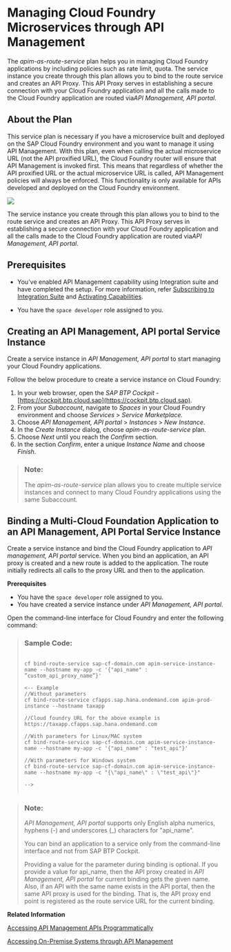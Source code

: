 <!-- loioe609a3efe6d64e1781cbf81ae5592071 -->

# Managing Cloud Foundry Microservices through API Management

The *apim-as-route-service* plan helps you in managing Cloud Foundry applications by including policies such as rate limit, quota. The service instance you create through this plan allows you to bind to the route service and creates an API Proxy. This API Proxy serves in establishing a secure connection with your Cloud Foundry application and all the calls made to the Cloud Foundry application are routed via*API Management, API portal*.



<a name="loioe609a3efe6d64e1781cbf81ae5592071__section_njp_xwj_blb"/>

## About the Plan

This service plan is necessary if you have a microservice built and deployed on the SAP Cloud Foundry environment and you want to manage it using API Management. With this plan, even when calling the actual microservice URL \(not the API proxified URL\), the Cloud Foundry router will ensure that API Management is invoked first. This means that regardless of whether the API proxified URL or the actual microservice URL is called, API Management policies will always be enforced. This functionality is only available for APIs developed and deployed on the Cloud Foundry environment.

![](images/Route_Service_Plan_e26cd92.png)

The service instance you create through this plan allows you to bind to the route service and creates an API Proxy. This API Proxy serves in establishing a secure connection with your Cloud Foundry application and all the calls made to the Cloud Foundry application are routed via*API Management, API portal*.



<a name="loioe609a3efe6d64e1781cbf81ae5592071__section_tvr_2gh_blb"/>

## Prerequisites

-   You've enabled API Management capability using Integration suite and have completed the setup. For more information, refer [Subscribing to Integration Suite](https://help.sap.com/docs/SAP_INTEGRATION_SUITE/51ab953548be4459bfe8539ecaeee98d/8a3c8b7a6b1c4f249bb81d11644ef806.html?version=CLOUD) and [Activating Capabilities](https://help.sap.com/docs/SAP_INTEGRATION_SUITE/51ab953548be4459bfe8539ecaeee98d/2ffb343c163c48a4b3a90f9f3c487328.html?version=CLOUD).

-   You have the `space developer` role assigned to you.




<a name="loioe609a3efe6d64e1781cbf81ae5592071__CreatingAPIMInstance"/>

## Creating an API Management, API portal Service Instance

Create a service instance in *API Management, API portal* to start managing your Cloud Foundry applications.

Follow the below procedure to create a service instance on Cloud Foundry:

1.  In your web browser, open the *SAP BTP Cockpit* - [https://cockpit.btp.cloud.sap](https://cockpit.btp.cloud.sap).
2.  From your *Subaccount*, navigate to *Spaces* in your Cloud Foundry environment and choose *Services* \> *Service Marketplace.*
3.  Choose *API Management, API portal* \> *Instances* \> *New Instance*.
4.  In the *Create Instance* dialog, choose *apim-as-route-service* plan.
5.  Choose *Next* until you reach the *Confirm* section.
6.  In the section *Confirm*, enter a unique *Instance Name* and choose *Finish*.

> ### Note:  
> The *apim-as-route-service* plan allows you to create multiple service instances and connect to many Cloud Foundry applications using the same Subaccount.



<a name="loioe609a3efe6d64e1781cbf81ae5592071__Binding"/>

## Binding a Multi-Cloud Foundation Application to an API Management, API Portal Service Instance

Create a service instance and bind the Cloud Foundry application to *API management, API portal* service. When you bind an application, an API proxy is created and a new route is added to the application. The route initially redirects all calls to the proxy URL and then to the application.

**Prerequisites**

-   You have the `space developer` role assigned to you.
-   You have created a service instance under *API Management, API portal*.

Open the command-line interface for Cloud Foundry and enter the following command:

> ### Sample Code:  
> ```
> 
> cf bind-route-service sap-cf-domain.com apim-service-instance-name --hostname my-app -c '{"api_name" : ”custom_api_proxy_name”}'
> 
> <-- Example
> //Without parameters
> cf bind-route-service cfapps.sap.hana.ondemand.com apim-prod-instance --hostname taxapp
> 
> //Cloud foundry URL for the above example is https://taxapp.cfapps.sap.hana.ondemand.com
> 
> //With parameters for Linux/MAC system
> cf bind-route-service sap-cf-domain.com apim-service-instance-name --hostname my-app -c '{"api_name" : "test_api"}'
> 
> //With parameters for Windows system
> cf bind-route-service sap-cf-domain.com apim-service-instance-name --hostname my-app -c "{\"api_name\" : \"test_api\"}"
> 
> -->
>  
> ```

> ### Note:  
> *API Management, API portal* supports only English alpha numerics, hyphens \(-\) and underscores \(\_\) characters for "api\_name".
> 
> You can bind an application to a service only from the command-line interface and not from SAP BTP Cockpit.
> 
> Providing a value for the parameter during binding is optional. If you provide a value for api\_name, then the API proxy created in *API Management, API portal* for current binding gets the given name. Also, if an API with the same name exists in the API portal, then the same API proxy is used for the binding. That is, the API proxy end point is registered as the route service URL for the current binding.

**Related Information**  


[Accessing API Management APIs Programmatically](accessing-api-management-apis-programmatically-24a2c37.md "The apiportal-apiaccess plan offers external applications the ability to access the public APIs of the Integration Suite API Management capability. These APIs are used by the external applications to perform CRUD operations on API Management features like API proxies or products. These APIs are built on REST and OData principles and are extensively documented on the SAP Business Accelerator Hub.")

[Accessing On-Premise Systems through API Management](accessing-on-premise-systems-through-api-management-2fc7a5b.md "The on-premise-connectivity plan helps in achieving principal propagation while connecting to an on-premise backend system.")

